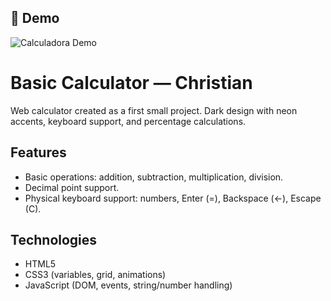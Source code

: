 ## 🎥 Demo

![Calculadora Demo](./Animation.gif)

# Basic Calculator — Christian

Web calculator created as a first small project.
Dark design with neon accents, keyboard support, and percentage calculations.

## Features

- Basic operations: addition, subtraction, multiplication, division.
- Decimal point support.
- Physical keyboard support: numbers, Enter (=), Backspace (←), Escape (C).

## Technologies
- HTML5
- CSS3 (variables, grid, animations)
- JavaScript (DOM, events, string/number handling)
